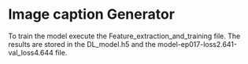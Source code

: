 # Image caption Generator
To train the model execute the Feature_extraction_and_training file. The results are stored in the DL_model.h5 and the model-ep017-loss2.641-val_loss4.644 file.

